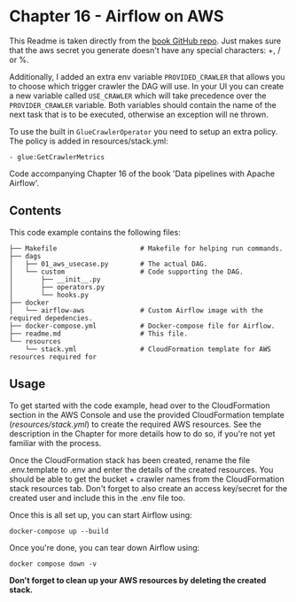 # Chapter 16 - Airflow on AWS

This Readme is taken directly from the [book GitHub repo](https://github.com/BasPH/data-pipelines-with-apache-airflow).
Just makes sure that the aws secret you generate doesn't
have any special characters: +, / or %.

Additionally, I added an extra env variable `PROVIDED_CRAWLER`
that allows you to choose which trigger crawler the DAG will use.
In your UI you can create a new variable called `USE_CRAWLER`
which will take precedence over the `PROVIDER_CRAWLER` variable.
Both variables should contain the name of the next task
that is to be executed, otherwise an exception will ne thrown.

To use the built in `GlueCrawlerOperator` you need to setup an extra
policy. The policy is added in resources/stack.yml:

`- glue:GetCrawlerMetrics`

Code accompanying Chapter 16 of the book 'Data pipelines with Apache Airflow'.

## Contents

This code example contains the following files:

```
├── Makefile                     # Makefile for helping run commands.
├── dags
│   ├── 01_aws_usecase.py        # The actual DAG.
│   └── custom                   # Code supporting the DAG.
│       ├── __init__.py
│       ├── operators.py
│       └── hooks.py
├── docker
│   └── airflow-aws              # Custom Airflow image with the required depedencies.
├── docker-compose.yml           # Docker-compose file for Airflow.
├── readme.md                    # This file.
└── resources
    └── stack.yml                # CloudFormation template for AWS resources required for
```

## Usage

To get started with the code example, head over to the CloudFormation section in the AWS Console and use the provided CloudFormation template (*resources/stack.yml*) to create the required AWS resources. See the description in the Chapter for more details how to do so, if you're not yet familiar with the process.

Once the CloudFormation stack has been created, rename the file .env.template to .env and enter the details of the created resources. You should be able to get the bucket + crawler names from the CloudFormation stack resources tab. Don't forget to also create an access key/secret for the created user and include this in the .env file too.

Once this is all set up, you can start Airflow using:

    docker-compose up --build

Once you're done, you can tear down Airflow using:

    docker compose down -v

**Don't forget to clean up your AWS resources by deleting the created stack.**
